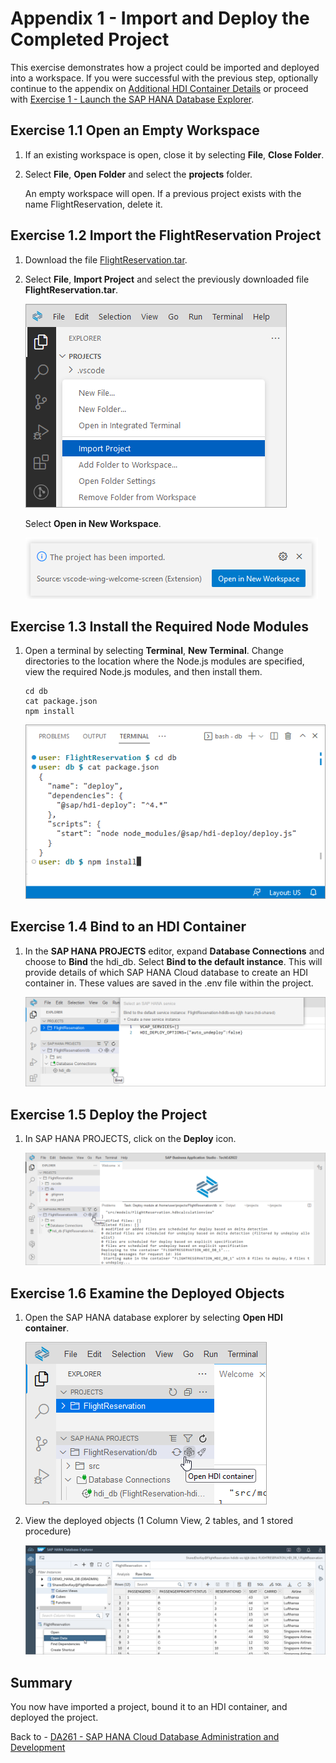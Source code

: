 # Appendix 1 - Import and Deploy the Completed Project

This exercise demonstrates how a project could be imported and deployed into a workspace.  If you were successful with the previous step, optionally continue to the appendix on [Additional HDI Container Details](../ex4/README.md) or proceed with [Exercise 1 - Launch the SAP HANA Database Explorer](../../database_explorer/ex1/README.md).

## Exercise 1.1 Open an Empty Workspace

1. If an existing workspace is open, close it by selecting **File**, **Close Folder**.

2. Select **File**, **Open Folder** and select the **projects** folder.

    An empty workspace will open.  If a previous project exists with the name FlightReservation, delete it.

## Exercise 1.2 Import the FlightReservation Project

1. Download the file [FlightReservation.tar](https://github.com/SAP-samples/teched2022-DA261/raw/main/exercises/business_app_studio/ex3/FlightReservation.tar).

2. Select **File**, **Import Project** and select the previously downloaded file **FlightReservation.tar**.

    ![](images/open.png)

    Select **Open in New Workspace**.

    ![](images/open-workspace.png)

## Exercise 1.3 Install the Required Node Modules

1. Open a terminal by selecting **Terminal**, **New Terminal**.  Change directories to the location where the Node.js modules are specified, view the required Node.js modules, and then install them.

    ```
    cd db
    cat package.json
    npm install
    ```

    ![](images/install-modules.png)

## Exercise 1.4 Bind to an HDI Container

1. In the **SAP HANA PROJECTS** editor, expand **Database Connections** and choose to **Bind** the hdi_db.  Select **Bind to the default instance**.  This will provide details of which SAP HANA Cloud database to create an HDI container in.  These values are saved in the .env file within the project.

    ![](images/bind.png)

## Exercise 1.5 Deploy the Project

1. In SAP HANA PROJECTS, click on the **Deploy** icon.

    ![](images/deploy.png)

## Exercise 1.6 Examine the Deployed Objects

1. Open the SAP HANA database explorer by selecting **Open HDI container**.

    ![](images/open-dbx.png)

2. View the deployed objects (1 Column View, 2 tables, and 1 stored procedure)

    ![](images/view.png)

## Summary

You now have imported a project, bound it to an HDI container, and deployed the project.

Back to - [DA261 - SAP HANA Cloud Database Administration and Development](../../../README.md)


